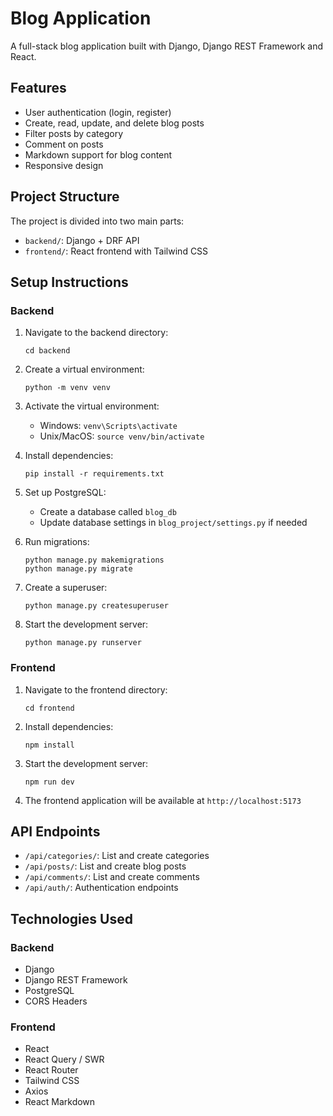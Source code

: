 # Blog Application

A full-stack blog application built with Django, Django REST Framework and React.

## Features

- User authentication (login, register)
- Create, read, update, and delete blog posts
- Filter posts by category
- Comment on posts
- Markdown support for blog content
- Responsive design

## Project Structure

The project is divided into two main parts:

- `backend/`: Django + DRF API
- `frontend/`: React frontend with Tailwind CSS

## Setup Instructions

### Backend

1. Navigate to the backend directory:
   ```
   cd backend
   ```

2. Create a virtual environment:
   ```
   python -m venv venv
   ```

3. Activate the virtual environment:
   - Windows: `venv\Scripts\activate`
   - Unix/MacOS: `source venv/bin/activate`

4. Install dependencies:
   ```
   pip install -r requirements.txt
   ```

5. Set up PostgreSQL:
   - Create a database called `blog_db`
   - Update database settings in `blog_project/settings.py` if needed

6. Run migrations:
   ```
   python manage.py makemigrations
   python manage.py migrate
   ```

7. Create a superuser:
   ```
   python manage.py createsuperuser
   ```

8. Start the development server:
   ```
   python manage.py runserver
   ```

### Frontend

1. Navigate to the frontend directory:
   ```
   cd frontend
   ```

2. Install dependencies:
   ```
   npm install
   ```

3. Start the development server:
   ```
   npm run dev
   ```

4. The frontend application will be available at `http://localhost:5173`

## API Endpoints

- `/api/categories/`: List and create categories
- `/api/posts/`: List and create blog posts
- `/api/comments/`: List and create comments
- `/api/auth/`: Authentication endpoints

## Technologies Used

### Backend
- Django
- Django REST Framework
- PostgreSQL
- CORS Headers

### Frontend
- React
- React Query / SWR
- React Router
- Tailwind CSS
- Axios
- React Markdown 